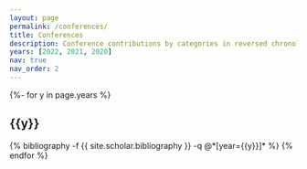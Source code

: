 ```yaml
---
layout: page
permalink: /conferences/
title: Conferences
description: Conference contributions by categories in reversed chronological order. generated by jekyll-scholar.
years: [2022, 2021, 2020]
nav: true
nav_order: 2
---
```

<!-- _pages/conferences.md -->
<div class="publications">

{%- for y in page.years %}
  <h2 class="year">{{y}}</h2>
  {% bibliography -f {{ site.scholar.bibliography }} -q @*[year={{y}}]* %}
{% endfor %}

</div>
